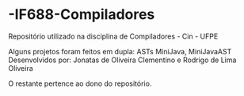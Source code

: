 # -IF688-Compiladores
Repositório utilizado na disciplina de Compiladores - Cin - UFPE

Alguns projetos foram feitos em dupla: ASTs MiniJava, MiniJavaAST
Desenvolvidos por: Jonatas de Oliveira Clementino e Rodrigo de Lima Oliveira

O restante pertence ao dono do repositório.
